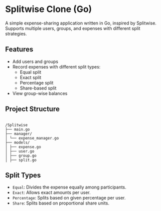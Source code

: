 # Splitwise Clone (Go)

A simple expense-sharing application written in Go, inspired by Splitwise. Supports multiple users, groups, and expenses with different split strategies.

## Features

- Add users and groups
- Record expenses with different split types:
  - Equal split
  - Exact split
  - Percentage split
  - Share-based split
- View group-wise balances

## Project Structure
```

/Splitwise
├── main.go
├── manager/
│ └── expense_manager.go
├── models/
│ ├── expense.go
│ ├── user.go
│ ├── group.go
│ ├── split.go
```

## Split Types

- `Equal`: Divides the expense equally among participants.
- `Exact`: Allows exact amounts per user.
- `Percentage`: Splits based on given percentage per user.
- `Share`: Splits based on proportional share units.
